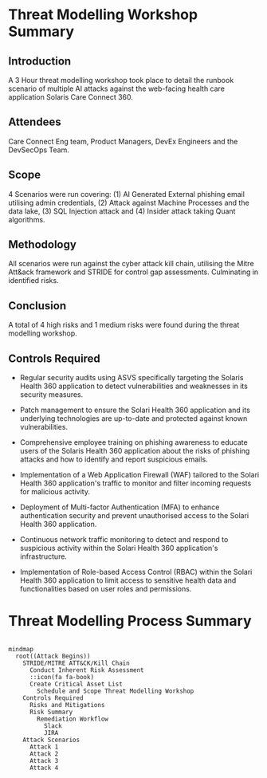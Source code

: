 
# Threat Modelling Workshop Summary



## Introduction

A 3 Hour threat modelling workshop took place to detail the runbook scenario of multiple AI attacks against the web-facing health care application Solaris Care Connect 360.



## Attendees

Care Connect Eng team, Product Managers, DevEx Engineers and the DevSecOps Team.



## Scope

4 Scenarios were run covering: (1) AI Generated External phishing email utilising admin credentials, (2) Attack against Machine Processes and the data lake, (3) SQL Injection attack and (4) Insider attack taking Quant algorithms.



## Methodology

All scenarios were run against the cyber attack kill chain, utilising the Mitre Att&ack framework and STRIDE for control gap assessments. Culminating in identified risks. 



## Conclusion

A total of 4 high risks and 1 medium risks were found during the threat modelling workshop.



## Controls Required



- Regular security audits using ASVS specifically targeting the Solaris Health 360 application to detect vulnerabilities and weaknesses in its security measures.

- Patch management to ensure the Solari Health 360 application and its underlying technologies are up-to-date and protected against known vulnerabilities.

- Comprehensive employee training on phishing awareness to educate users of the Solaris Health 360 application about the risks of phishing attacks and how to identify and report suspicious emails.

- Implementation of a Web Application Firewall (WAF) tailored to the Solari Health 360 application's traffic to monitor and filter incoming requests for malicious activity.

- Deployment of Multi-factor Authentication (MFA) to enhance authentication security and prevent unauthorised access to the Solari Health 360 application.

- Continuous network traffic monitoring to detect and respond to suspicious activity within the Solari Health 360 application's infrastructure.

- Implementation of Role-based Access Control (RBAC) within the Solari Health 360 application to limit access to sensitive health data and functionalities based on user roles and permissions.



# Threat Modelling Process Summary



```mermaid

mindmap
  root((Attack Begins))
    STRIDE/MITRE ATT&CK/Kill Chain
      Conduct Inherent Risk Assessment
      ::icon(fa fa-book)
      Create Critical Asset List
        Schedule and Scope Threat Modelling Workshop
    Controls Required
      Risks and Mitigations
      Risk Summary
        Remediation Workflow
          Slack
          JIRA
    Attack Scenarios
      Attack 1
      Attack 2
      Attack 3
      Attack 4
